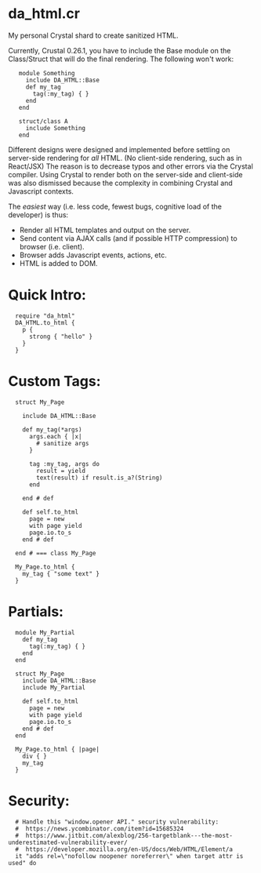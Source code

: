 
da\_html.cr
=========

My personal Crystal shard to create sanitized HTML.

Currently, Crustal 0.26.1, you have to include the
Base module on the Class/Struct that will do the
final rendering.
The following won't work:

```crystal
   module Something
     include DA_HTML::Base
     def my_tag
       tag(:my_tag) { }
     end
   end

   struct/class A
     include Something
   end
```

Different designs were designed and implemented before settling
on server-side rendering for *all* HTML. (No client-side rendering, such as in React/JSX)
The reason is to decrease typos and other errors via the Crystal compiler.
Using Crystal to render both on the server-side and client-side was also
dismissed because the complexity in combining Crystal and Javascript contexts.

The *easiest* way (i.e. less code, fewest bugs, cognitive load of the developer) is thus:
  * Render all HTML templates and output on the server.
  * Send content via AJAX calls (and if possible HTTP compression) to browser (i.e. client).
  * Browser adds Javascript events, actions, etc.
  * HTML is added to DOM.


Quick Intro:
======

```Crystal
  require "da_html"
  DA_HTML.to_html {
    p {
      strong { "hello" }
    }
  }
```

Custom Tags:
=============

```Crystal
  struct My_Page

    include DA_HTML::Base

    def my_tag(*args)
      args.each { |x|
        # sanitize args
      }

      tag :my_tag, args do
        result = yield
        text(result) if result.is_a?(String)
      end

    end # def

    def self.to_html
      page = new
      with page yield
      page.io.to_s
    end # def

  end # === class My_Page

  My_Page.to_html {
    my_tag { "some text" }
  }
```

Partials:
=========

```Crystal
  module My_Partial
    def my_tag
      tag(:my_tag) { }
    end
  end

  struct My_Page
    include DA_HTML::Base
    include My_Partial

    def self.to_html
      page = new
      with page yield
      page.io.to_s
    end # def
  end

  My_Page.to_html { |page|
    div { }
    my_tag
  }
```

Security:
=========
```crystal
  # Handle this "window.opener API." security vulnerability:
  #  https://news.ycombinator.com/item?id=15685324
  #  https://www.jitbit.com/alexblog/256-targetblank---the-most-underestimated-vulnerability-ever/
  #  https://developer.mozilla.org/en-US/docs/Web/HTML/Element/a
  it "adds rel=\"nofollow noopener noreferrer\" when target attr is used" do
```




